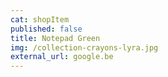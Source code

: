```yaml
---
cat: shopItem
published: false
title: Notepad Green
img: /collection-crayons-lyra.jpg
external_url: google.be
---
```


